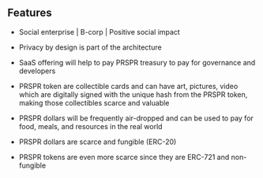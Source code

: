 ## Features

- Social enterprise | B-corp | Positive social impact

- Privacy by design is part of the architecture

- SaaS offering will help to pay PRSPR treasury to pay for governance and developers

- PRSPR token are collectible cards and can have art, pictures, video which are digitally signed with the unique hash from the PRSPR token, 
making those collectibles scarce and valuable

- PRSPR dollars will be frequently air-dropped and can be used to pay for food, meals, and resources in the real world

- PRSPR dollars are scarce and fungible (ERC-20)

- PRSPR tokens are even more scarce since they are ERC-721 and non-fungible


